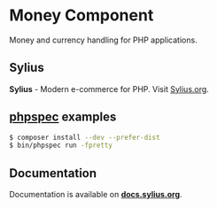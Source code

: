 Money Component
===================

Money and currency handling for PHP applications.

Sylius
------

**Sylius** - Modern e-commerce for PHP. Visit [Sylius.org](http://sylius.org).

[phpspec](http://phpspec.net) examples
--------------------------------------

``` bash
$ composer install --dev --prefer-dist
$ bin/phpspec run -fpretty
```

Documentation
-------------

Documentation is available on [**docs.sylius.org**](http://docs.sylius.org/en/latest/components/Money/index.html).

